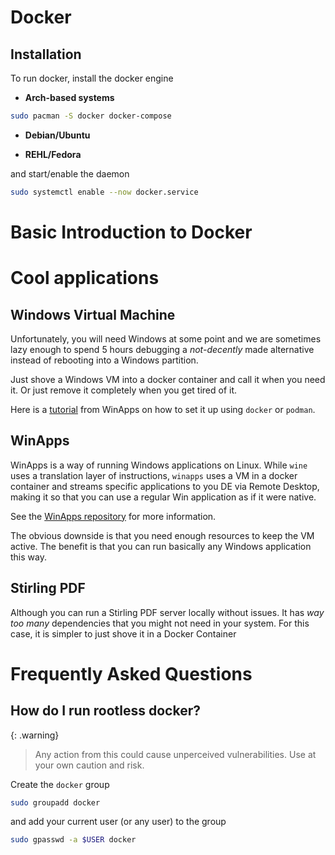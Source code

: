 # Docker

## Installation

To run docker, install the docker engine

* **Arch-based systems**
```bash
sudo pacman -S docker docker-compose
```

* **Debian/Ubuntu**

* **REHL/Fedora**

and start/enable the daemon

```bash
sudo systemctl enable --now docker.service
```

# Basic Introduction to Docker

# Cool applications

## Windows Virtual Machine

Unfortunately, you will need Windows at some point and we are sometimes lazy enough to spend 5 hours debugging a _not-decently_ made alternative instead of rebooting into a Windows partition.

Just shove a Windows VM into a docker container and call it when you need it. Or just remove it completely when you get tired of it.

Here is a [tutorial](https://github.com/winapps-org/winapps/blob/main/docs/docker.md) from WinApps on how to set it up using `docker` or `podman`.

## WinApps

WinApps is a way of running Windows applications on Linux. While `wine` uses a translation layer of instructions, `winapps` uses a VM in a docker container and streams specific applications to you DE via Remote Desktop, making it so that you can use a regular Win application as if it were native.

See the [WinApps repository](https://github.com/winapps-org/winapps) for more information.

The obvious downside is that you need enough resources to keep the VM active. The benefit is that you can run basically any Windows application this way.

## Stirling PDF

Although you can run a Stirling PDF server locally without issues. It has _way too many_ dependencies that you might not need in your system. For this case, it is simpler to just shove it in a Docker Container

# Frequently Asked Questions

## How do I run rootless docker?

{: .warning}
>Any action from this could cause unperceived vulnerabilities. Use at your own caution and risk.

Create the `docker` group

```bash
sudo groupadd docker
```

and add your current user (or any user) to the group
```bash
sudo gpasswd -a $USER docker
```
